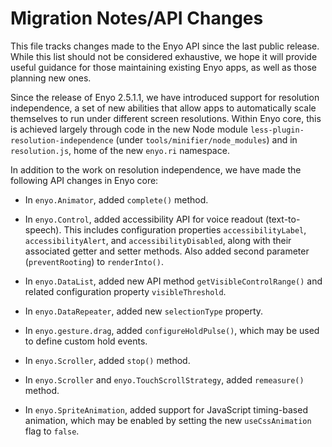 ﻿# Migration Notes/API Changes

This file tracks changes made to the Enyo API since the last public release.
While this list should not be considered exhaustive, we hope it will provide
useful guidance for those maintaining existing Enyo apps, as well as those
planning new ones.

Since the release of Enyo 2.5.1.1, we have introduced support for resolution
independence, a set of new abilities that allow apps to automatically scale
themselves to run under different screen resolutions.  Within Enyo core, this
is achieved largely through code in the new Node module
`less-plugin-resolution-independence` (under `tools/minifier/node_modules`) and
in `resolution.js`, home of the new `enyo.ri` namespace.

In addition to the work on resolution independence, we have made the following
API changes in Enyo core:

* In `enyo.Animator`, added `complete()` method.

* In `enyo.Control`, added accessibility API for voice readout (text-to-speech).
    This includes configuration properties `accessibilityLabel`,
    `accessibilityAlert`, and `accessibilityDisabled`, along with their
    associated getter and setter methods.  Also added second parameter
    (`preventRooting`) to `renderInto()`.

* In `enyo.DataList`, added new API method `getVisibleControlRange()` and
    related configuration property `visibleThreshold`.

* In `enyo.DataRepeater`, added new `selectionType` property.

* In `enyo.gesture.drag`, added `configureHoldPulse()`, which may be used to
    define custom hold events.

* In `enyo.Scroller`, added `stop()` method.

* In `enyo.Scroller` and `enyo.TouchScrollStrategy`, added `remeasure()` method.

* In `enyo.SpriteAnimation`, added support for JavaScript timing-based
    animation, which may be enabled by setting the new `useCssAnimation` flag to
    `false`.
